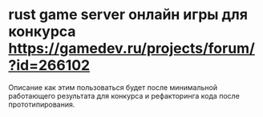 # rust game server онлайн игры для конкурса https://gamedev.ru/projects/forum/?id=266102

Описание как этим пользоваться будет после минимальной работающего результата для конкурса и рефакторинга кода после прототипирования.
